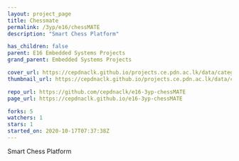 ```yaml
---
layout: project_page
title: Chessmate
permalink: /3yp/e16/chessMATE
description: "Smart Chess Platform"

has_children: false
parent: E16 Embedded Systems Projects
grand_parent: Embedded Systems Projects

cover_url: https://cepdnaclk.github.io/projects.ce.pdn.ac.lk/data/categories/3yp/cover_page.jpg
thumbnail_url: https://cepdnaclk.github.io/projects.ce.pdn.ac.lk/data/categories/3yp/thumbnail.jpg

repo_url: https://github.com/cepdnaclk/e16-3yp-chessMATE
page_url: https://cepdnaclk.github.io/e16-3yp-chessMATE

forks: 5
watchers: 1
stars: 1
started_on: 2020-10-17T07:37:38Z
---
```

Smart Chess Platform

